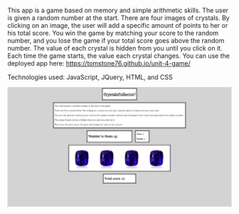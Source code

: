 This app is a game based on memory and simple arithmetic skills. The user is given a random number at the start. There are four images of crystals. By clicking on an image, the user will add a specific amount of points to her or his total score. You win the game by matching your score to the random number, and you lose the game if your total score goes above the random number. The value of each crystal is hidden from you until you click on it. Each time the game starts, the value each crystal changes. You can use the deployed app here: https://tomstone76.github.io/unit-4-game/

Technologies used: JavaScript, JQuery, HTML, and CSS

![Screenshot](assets/images/screenshot.png)
